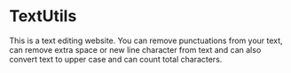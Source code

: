 # TextUtils
This is a text editing website. You can remove punctuations from your text, can remove extra space or new line character from text and can also convert text to upper case and can count total characters.

